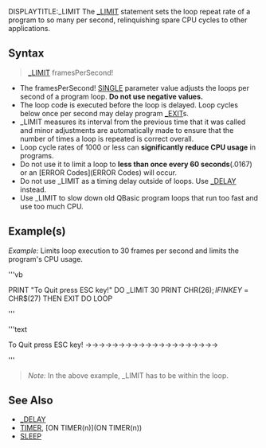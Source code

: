 DISPLAYTITLE:_LIMIT
The [_LIMIT](_LIMIT) statement sets the loop repeat rate of a program to so many per second, relinquishing spare CPU cycles to other applications. 


## Syntax
 
>  [_LIMIT](_LIMIT) framesPerSecond!


* The framesPerSecond! [SINGLE](SINGLE) parameter value adjusts the loops per second of a program loop. **Do not use negative values.**
* The loop code is executed before the loop is delayed. Loop cycles below once per second may delay program [_EXIT](_EXIT)s.
* _LIMIT measures its interval from the previous time that it was called and minor adjustments are automatically made to ensure that the number of times a loop is repeated is correct overall.
* Loop cycle rates of 1000 or less can **significantly reduce CPU usage** in programs.
* Do not use it to limit a loop to **less than once every 60 seconds**(.0167) or an [ERROR Codes](ERROR Codes) will occur.
* Do not use _LIMIT as a timing delay outside of loops. Use [_DELAY](_DELAY) instead.
* Use _LIMIT to slow down old QBasic program loops that run too fast and use too much CPU.


## Example(s)

*Example:* Limits loop execution to 30 frames per second and limits the program's CPU usage.

'''vb

PRINT "To Quit press ESC key!"
DO
   _LIMIT 30
   PRINT CHR$(26);
   IF INKEY$ = CHR$(27) THEN EXIT DO 
LOOP 

'''

'''text


To Quit press ESC key!
→→→→→→→→→→→→→→→→→→→→

'''

> *Note:* In the above example, _LIMIT has to be within the loop.


## See Also

* [_DELAY](_DELAY)
* [TIMER](TIMER), [ON TIMER(n)](ON TIMER(n))
* [SLEEP](SLEEP)




